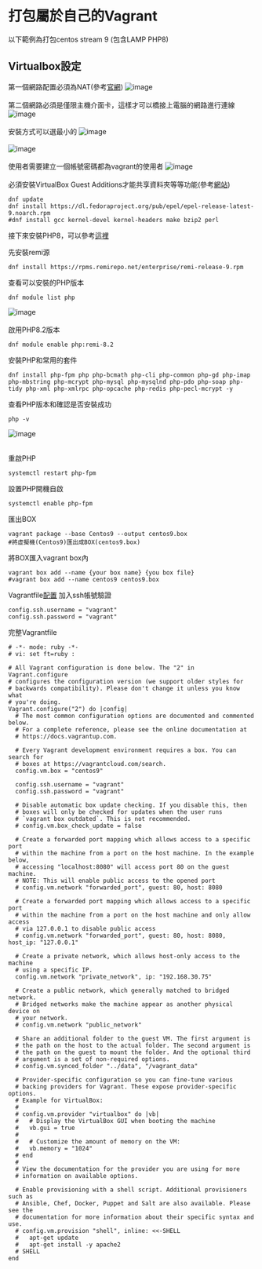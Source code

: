 # 打包屬於自己的Vagrant

以下範例為打包centos stream 9 (包含LAMP PHP8)

## Virtualbox設定

第一個網路配置必須為NAT(參考<a href="https://developer.hashicorp.com/vagrant/docs/providers/virtualbox/boxes">官網</a>)
![image](https://github.com/leoa12412a/PackVagrant/blob/main/1.PNG)</br></br>
第二個網路必須是僅限主機介面卡，這樣才可以橋接上電腦的網路進行連線
![image](https://github.com/leoa12412a/PackVagrant/blob/main/2.PNG)</br></br>
安裝方式可以選最小的
![image](https://github.com/leoa12412a/PackVagrant/blob/main/3.PNG)</br></br>
![image](https://github.com/leoa12412a/PackVagrant/blob/main/4.PNG)</br></br>
使用者需要建立一個帳號密碼都為vagrant的使用者
![image](https://github.com/leoa12412a/PackVagrant/blob/main/5.PNG)</br></br>
必須安裝VirtualBox Guest Additions才能共享資料夾等等功能(參考<a href="https://www.tonystechanditblog.com/2021/04/virtualbox-guest-additions-centos.html">網站</a>)
```
dnf update
dnf install https://dl.fedoraproject.org/pub/epel/epel-release-latest-9.noarch.rpm
#dnf install gcc kernel-devel kernel-headers make bzip2 perl
```
接下來安裝PHP8，可以參考<a href="https://www.ggdoc.cn/archives/302">這裡</a>

先安裝remi源
```
dnf install https://rpms.remirepo.net/enterprise/remi-release-9.rpm
```

查看可以安裝的PHP版本
```
dnf module list php
```
![image](https://github.com/leoa12412a/PackVagrant/blob/main/6.PNG)</br></br>
啟用PHP8.2版本
```
dnf module enable php:remi-8.2
```

安裝PHP和常用的套件
```
dnf install php-fpm php php-bcmath php-cli php-common php-gd php-imap php-mbstring php-mcrypt php-mysql php-mysqlnd php-pdo php-soap php-tidy php-xml php-xmlrpc php-opcache php-redis php-pecl-mcrypt -y
```

查看PHP版本和確認是否安裝成功
```
php -v
```
![image](https://github.com/leoa12412a/PackVagrant/blob/main/7.PNG)</br></br>

重啟PHP
```
systemctl restart php-fpm
```
設置PHP開機自啟
```
systemctl enable php-fpm
```

匯出BOX
```
vagrant package --base Centos9 --output centos9.box 
#將虛擬機(Centos9)匯出成BOX(centos9.box)
```

將BOX匯入vagrant box內
```
vagrant box add --name {your box name} {you box file} 
#vagrant box add --name centos9 centos9.box
```

Vagrantfile<a href="Vagrantfile">配置</a>
加入ssh帳號驗證
```
config.ssh.username = "vagrant"
config.ssh.password = "vagrant"
```
完整Vagrantfile
```
# -*- mode: ruby -*-
# vi: set ft=ruby :

# All Vagrant configuration is done below. The "2" in Vagrant.configure
# configures the configuration version (we support older styles for
# backwards compatibility). Please don't change it unless you know what
# you're doing.
Vagrant.configure("2") do |config|
  # The most common configuration options are documented and commented below.
  # For a complete reference, please see the online documentation at
  # https://docs.vagrantup.com.

  # Every Vagrant development environment requires a box. You can search for
  # boxes at https://vagrantcloud.com/search.
  config.vm.box = "centos9"
  
  config.ssh.username = "vagrant"
  config.ssh.password = "vagrant"

  # Disable automatic box update checking. If you disable this, then
  # boxes will only be checked for updates when the user runs
  # `vagrant box outdated`. This is not recommended.
  # config.vm.box_check_update = false

  # Create a forwarded port mapping which allows access to a specific port
  # within the machine from a port on the host machine. In the example below,
  # accessing "localhost:8080" will access port 80 on the guest machine.
  # NOTE: This will enable public access to the opened port
  # config.vm.network "forwarded_port", guest: 80, host: 8080

  # Create a forwarded port mapping which allows access to a specific port
  # within the machine from a port on the host machine and only allow access
  # via 127.0.0.1 to disable public access
  # config.vm.network "forwarded_port", guest: 80, host: 8080, host_ip: "127.0.0.1"

  # Create a private network, which allows host-only access to the machine
  # using a specific IP.
  config.vm.network "private_network", ip: "192.168.30.75"

  # Create a public network, which generally matched to bridged network.
  # Bridged networks make the machine appear as another physical device on
  # your network.
  # config.vm.network "public_network"

  # Share an additional folder to the guest VM. The first argument is
  # the path on the host to the actual folder. The second argument is
  # the path on the guest to mount the folder. And the optional third
  # argument is a set of non-required options.
  # config.vm.synced_folder "../data", "/vagrant_data"

  # Provider-specific configuration so you can fine-tune various
  # backing providers for Vagrant. These expose provider-specific options.
  # Example for VirtualBox:
  #
  # config.vm.provider "virtualbox" do |vb|
  #   # Display the VirtualBox GUI when booting the machine
  #   vb.gui = true
  #
  #   # Customize the amount of memory on the VM:
  #   vb.memory = "1024"
  # end
  #
  # View the documentation for the provider you are using for more
  # information on available options.

  # Enable provisioning with a shell script. Additional provisioners such as
  # Ansible, Chef, Docker, Puppet and Salt are also available. Please see the
  # documentation for more information about their specific syntax and use.
  # config.vm.provision "shell", inline: <<-SHELL
  #   apt-get update
  #   apt-get install -y apache2
  # SHELL
end
```
